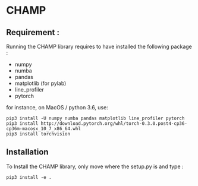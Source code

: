 # CHAMP
## Requirement :
Running the CHAMP library requires to have installed the following package :

- numpy
- numba
- pandas
- matplotlib (for pylab)
- line_profiler
- pytorch

for instance, on MacOS / python 3.6, use:

```
pip3 install -U numpy numba pandas matplotlib line_profiler pytorch
pip3 install http://download.pytorch.org/whl/torch-0.3.0.post4-cp36-cp36m-macosx_10_7_x86_64.whl
pip3 install torchvision

```

## Installation
To Install the CHAMP library, only move where the setup.py is and type : 


```
pip3 install -e .

```
